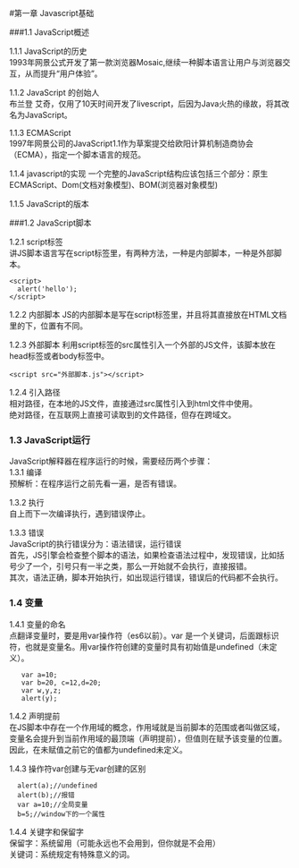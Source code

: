 #第一章  Javascript基础

###1.1 JavaScript概述  
 
1.1.1 JavaScript的历史  
1993年网景公式开发了第一款浏览器Mosaic,继续一种脚本语言让用户与浏览器交互，从而提升“用户体验”。  

1.1.2 JavaScript 的创始人  
布兰登 艾奇，仅用了10天时间开发了livescript，后因为Java火热的缘故，将其改名为JavaScript。

1.1.3 ECMAScript  
1997年网景公司的JavaScript1.1作为草案提交给欧阳计算机制造商协会（ECMA），指定一个脚本语言的规范。

1.1.4 javascript的实现
一个完整的JavaScript结构应该包括三个部分：原生ECMAScript、Dom(文档对象模型)、BOM(浏览器对象模型)

1.1.5 JavaScript的版本

###1.2 JavaScript脚本

1.2.1 script标签  
讲JS脚本语言写在script标签里，有两种方法，一种是内部脚本，一种是外部脚本。
   
    <script>
      alert('hello');
    </script>

1.2.2 内部脚本
JS的内部脚本是写在script标签里，并且将其直接放在HTML文档里的<!DOCTYPE html>下，位置有不同。

1.2.3 外部脚本
利用script标签的src属性引入一个外部的JS文件，该脚本放在head标签或者body标签中。

    <script src="外部脚本.js"></script>

1.2.4 引入路径  
相对路径，在本地的JS文件，直接通过src属性引入到html文件中使用。  
绝对路径，在互联网上直接可读取到的文件路径，但存在跨域文。
 
### 1.3 JavaScript运行
JavaScript解释器在程序运行的时候，需要经历两个步骤：  
1.3.1 编译  
预解析：在程序运行之前先看一遍，是否有错误。

1.3.2 执行  
自上而下一次编译执行，遇到错误停止。

1.3.3 错误  
JavaScript的执行错误分为：语法错误，运行错误  
首先，JS引擎会检查整个脚本的语法，如果检查语法过程中，发现错误，比如括号少了一个，引号只有一半之类，那么一开始就不会执行，直接报错。  
其次，语法正确，脚本开始执行，如出现运行错误，错误后的代码都不会执行。

### 1.4 变量  
1.4.1 变量的命名  
点翻译变量时，要是用var操作符（es6以前）。var 是一个关键词，后面跟标识符，也就是变量名。用var操作符创建的变量时具有初始值是undefined（未定义）。

       var a=10;
       var b=20, c=12,d=20;
       var w,y,z;
       alert(y);


1.4.2 声明提前  
在JS脚本中存在一个作用域的概念，作用域就是当前脚本的范围或者叫做区域，变量名会提升到当前作用域的最顶端（声明提前），但值则在赋予该变量的位置。因此，在未赋值之前它的值都为undefined未定义。

1.4.3 操作符var创建与无var创建的区别 

      alert(a);//undefined
      alert(b);//报错
      var a=10;//全局变量
      b=5;//window下的一个属性

1.4.4 关键字和保留字  
保留字：系统留用（可能永远也不会用到，但你就是不会用）  
关键词：系统规定有特殊意义的词。